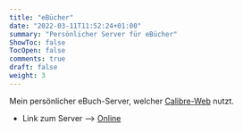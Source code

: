 ```yaml
---
title: "eBücher"
date: "2022-03-11T11:52:24+01:00"
summary: "Persönlicher Server für eBücher"
ShowToc: false
TocOpen: false
comments: true
draft: false
weight: 3
---
```


Mein persönlicher eBuch-Server, welcher [Calibre-Web](https://github.com/janeczku/calibre-web) nutzt.

+ Link zum Server --> [Online](https://book.mjindra.eu)
